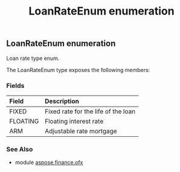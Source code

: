 ﻿---
title: LoanRateEnum enumeration
second_title: Aspose.Finance for Python via .NET API References
description: 
type: docs
weight: 1230
url: /python-net/aspose.finance.ofx/loanrateenum/
is_root: false
---

## LoanRateEnum enumeration

Loan rate type enum.



The LoanRateEnum type exposes the following members:

### Fields
| Field | Description |
| :- | :- |
| FIXED | Fixed rate for the life of the loan |
| FLOATING | Floating interest rate |
| ARM | Adjustable rate mortgage |


### See Also

* module [aspose.finance.ofx](../)
